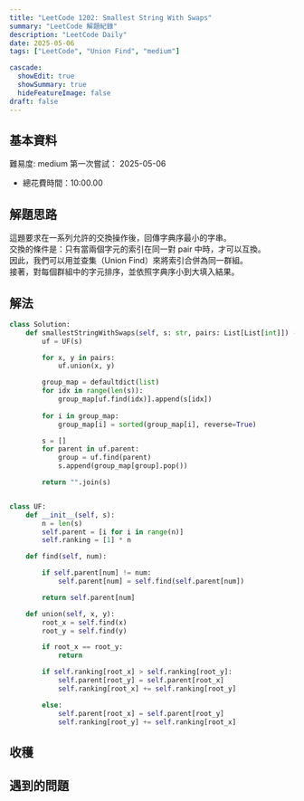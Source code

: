 ```yaml
---
title: "LeetCode 1202: Smallest String With Swaps"
summary: "LeetCode 解題紀錄"
description: "LeetCode Daily"
date: 2025-05-06
tags: ["LeetCode", "Union Find", "medium"]

cascade:
  showEdit: true
  showSummary: true
  hideFeatureImage: false
draft: false
---
```


## 基本資料

難易度: medium
第一次嘗試： 2025-05-06
- 總花費時間：10:00.00

## 解題思路

這題要求在一系列允許的交換操作後，回傳字典序最小的字串。  
交換的條件是：只有當兩個字元的索引在同一對 pair 中時，才可以互換。  
因此，我們可以用並查集（Union Find）來將索引合併為同一群組。  
接著，對每個群組中的字元排序，並依照字典序小到大填入結果。

## 解法

```python
class Solution:
    def smallestStringWithSwaps(self, s: str, pairs: List[List[int]]) -> str:
        uf = UF(s)

        for x, y in pairs:
            uf.union(x, y)

        group_map = defaultdict(list)
        for idx in range(len(s)):
            group_map[uf.find(idx)].append(s[idx])
        
        for i in group_map:
            group_map[i] = sorted(group_map[i], reverse=True)

        s = []
        for parent in uf.parent:
            group = uf.find(parent)
            s.append(group_map[group].pop())

        return "".join(s)


class UF:
    def __init__(self, s):
        n = len(s)
        self.parent = [i for i in range(n)]
        self.ranking = [1] * n

    def find(self, num):

        if self.parent[num] != num:
            self.parent[num] = self.find(self.parent[num])

        return self.parent[num]

    def union(self, x, y):
        root_x = self.find(x)
        root_y = self.find(y)

        if root_x == root_y:
            return

        if self.ranking[root_x] > self.ranking[root_y]:
            self.parent[root_y] = self.parent[root_x]
            self.ranking[root_x] += self.ranking[root_y]

        else:
            self.parent[root_x] = self.parent[root_y]
            self.ranking[root_y] += self.ranking[root_x]
```

## 收穫

## 遇到的問題